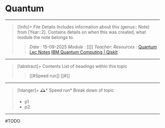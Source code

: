 # Quantum
---
> [!info]+ File Details
> Includes information about this (genus:: Note) from [Year::2]. Contains details on when this was created, what module the note belongs to.
> > *Date :*  15-09-2025
> > *Module :* [[]]
> > *Teacher*: 
> > *Resources :* [Quantum Lec Notes](https://arxiv.org/pdf/1907.09415) [IBM Quantum Computing | Qiskit](https://www.ibm.com/quantum/qiskit)

---
> [!abstract]+ Contents
> List of headings within this topic
> > [[#Speed run]]
> [[#]]


--- 
> [!danger]+ 🕰️* Speed run*
> Break down of topic 
> - p1
> - p2

---

#TODO 